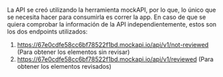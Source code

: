 La API se creó utilizando la herramienta mockAPI, por lo que, lo único que se necesita hacer para consumirla es correr la app.
En caso de que se quiera comprobar la información de la API independientemente, estos son los dos endpoints utilizados:
1. https://67e0cdfe58cc6bf78522f1bd.mockapi.io/api/v1/not-reviewed (Para obtener los elementos sin revisar)
2. https://67e0cdfe58cc6bf78522f1bd.mockapi.io/api/v1/reviewed (Para obtener los elementos revisados)
